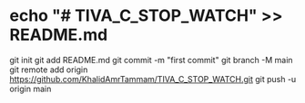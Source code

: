 # echo "# TIVA_C_STOP_WATCH" >> README.md
git init
git add README.md
git commit -m "first commit"
git branch -M main
git remote add origin https://github.com/KhalidAmrTammam/TIVA_C_STOP_WATCH.git
git push -u origin main
